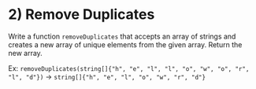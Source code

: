 # 2) Remove Duplicates

Write a function `removeDuplicates` that accepts an array of strings and creates a new array of unique elements from the given array. Return the new array.

Ex:
`removeDuplicates(string[]{"h", "e", "l", "l", "o", "w", "o", "r", "l", "d"})` -> `string[]{"h", "e", "l", "o", "w", "r", "d"}`
